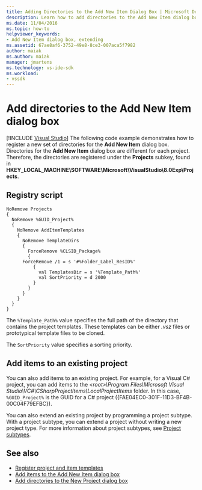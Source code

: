 ```yaml
---
title: Adding Directories to the Add New Item Dialog Box | Microsoft Docs
description: Learn how to add directories to the Add New Item dialog box in Visual Studio by using a registry script to register the directories.
ms.date: 11/04/2016
ms.topic: how-to
helpviewer_keywords:
- Add New Item dialog box, extending
ms.assetid: 67ae8af6-3752-49e8-8ce3-007aca5f7982
author: maiak
ms.author: maiak
manager: jmartens
ms.technology: vs-ide-sdk
ms.workload:
- vssdk
---
```

# Add directories to the Add New Item dialog box

 [!INCLUDE [Visual Studio](~/includes/applies-to-version/vs-windows-only.md)]
The following code example demonstrates how to register a new set of directories for the **Add New Item** dialog box. Directories for the **Add New Item** dialog box are different for each project. Therefore, the directories are registered under the **Projects** subkey, found in **HKEY_LOCAL_MACHINE\SOFTWARE\Microsoft\VisualStudio\8.0Exp\Projects**.

## Registry script

```
NoRemove Projects
{
  NoRemove %GUID_Project%
  {
    NoRemove AddItemTemplates
    {
      NoRemove TemplateDirs
      {
        ForceRemove %CLSID_Package%
        {
      ForceRemove /1 = s '#%Folder_Label_ResID%'
          {
            val TemplatesDir = s '%Template_Path%'
            val SortPriority = d 2000
          }
        }
      }
    }
  }
}
```

 The `%Template_Path%` value specifies the full path of the directory that contains the project templates. These templates can be either *.vsz* files or prototypical template files to be cloned.

 The `SortPriority` value specifies a sorting priority.

## Add items to an existing project
 You can also add items to an existing project. For example, for a Visual C# project, you can add items to the *\<root>\Program Files\Microsoft Visual Studio\VC#\CSharpProjectItems\LocalProjectItems* folder. In this case, `%GUID_Project%` is the GUID for a C# project ({FAE04EC0-301F-11D3-BF4B-00C04F79EFBC}).

 You can also extend an existing project by programming a project subtype. With a project subtype, you can extend a project without writing a new project type. For more information about project subtypes, see [Project subtypes](../../extensibility/internals/project-subtypes.md).

## See also
- [Register project and item templates](../../extensibility/internals/registering-project-and-item-templates.md)
- [Add items to the Add New Item dialog box](../../extensibility/internals/adding-items-to-the-add-new-item-dialog-boxes.md)
- [Add directories to the New Project dialog box](../../extensibility/internals/adding-directories-to-the-new-project-dialog-box.md)
